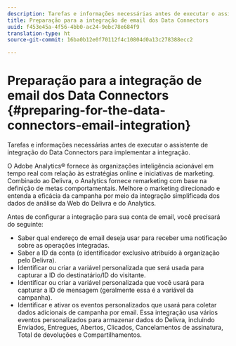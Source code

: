 ```yaml
---
description: Tarefas e informações necessárias antes de executar o assistente de integração do Data Connectors para implementar a integração.
title: Preparação para a integração de email dos Data Connectors
uuid: f453e45a-4f56-4bb0-ac24-9ebc78e684f9
translation-type: ht
source-git-commit: 16ba0b12e0f70112f4c10804d0a13c278388ecc2

---
```



# Preparação para a integração de email dos Data Connectors {#preparing-for-the-data-connectors-email-integration}

Tarefas e informações necessárias antes de executar o assistente de integração do Data Connectors para implementar a integração.

O Adobe Analytics® fornece às organizações inteligência acionável em tempo real com relação às estratégias online e iniciativas de marketing. Combinado ao Delivra, o Analytics fornece remarketing com base na definição de metas comportamentais. Melhore o marketing direcionado e entenda a eficácia da campanha por meio da integração simplificada dos dados de análise da Web do Delivra e do Analytics.

Antes de configurar a integração para sua conta de email, você precisará do seguinte:

* Saber qual endereço de email deseja usar para receber uma notificação sobre as operações integradas.
* Saber a ID da conta (o identificador exclusivo atribuído à organização pelo Delivra).
* Identificar ou criar a variável personalizada que será usada para capturar a ID do destinatário/ID do visitante.
* Identificar ou criar a variável personalizada que você usará para capturar a ID de mensagem (geralmente essa é a variável da campanha).
* Identificar e ativar os eventos personalizados que usará para coletar dados adicionais de campanha por email. Essa integração usa vários eventos personalizados para armazenar dados do Delivra, incluindo Enviados, Entregues, Abertos, Clicados, Cancelamentos de assinatura, Total de devoluções e Compartilhamentos.

